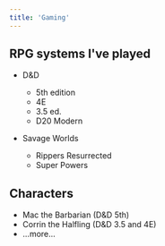 ```yaml
---
title: 'Gaming'
---
```


## RPG systems I've played

- D&D

  - 5th edition
  - 4E
  - 3.5 ed.
  - D20 Modern

- Savage Worlds
  - Rippers Resurrected
  - Super Powers

## Characters

- Mac the Barbarian (D&D 5th)
- Corrin the Halfling (D&D 3.5 and 4E)
- ...more...
